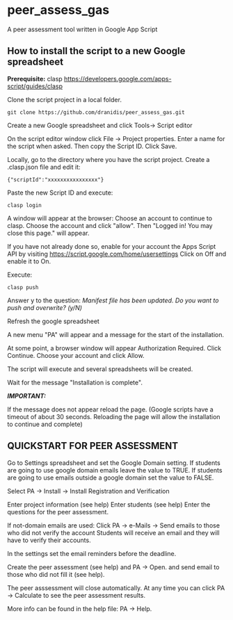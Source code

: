 # peer_assess_gas
A peer assessment tool written in Google App Script

## How to install the script to a new Google spreadsheet

**Prerequisite:** clasp https://developers.google.com/apps-script/guides/clasp

Clone the script project in a local folder.
```
git clone https://github.com/dranidis/peer_assess_gas.git
```

Create a new Google spreadsheet and click Tools-> Script editor

On the script editor window click File -> Project properties. 
Enter a name for the script when asked. 
Then copy the Script ID. Click Save.

Locally, go to the directory where you have the script project. Create a .clasp.json file and edit it:

```
{"scriptId":"xxxxxxxxxxxxxxxx"}
```

Paste the new Script ID and execute:


```
clasp login
```


A window will appear at the browser: Choose an account to continue to clasp.
Choose the account and click "allow". Then "Logged in! You may close this page." will appear.

If you have not already done so, enable for your account
the Apps Script API by visiting 
https://script.google.com/home/usersettings 
Click on Off and enable it to On.

Execute:
```
clasp push
```

Answer y to the question: *Manifest file has been updated. Do you want to push and overwrite? (y/N)* 

Refresh the google spreadsheet

A new menu "PA" will appear and a message for the start of the installation.

At some point, a browser window will appear Authorization Required. Click Continue.
Choose your account and click Allow.

The script will execute and several spreadsheets will be created.

Wait for the message "Installation is complete". 

***IMPORTANT:***

If the message does not appear reload the page. (Google scripts have a timeout of about 30 seconds. 
Reloading the page will allow the installation to continue and complete)


## QUICKSTART FOR PEER ASSESSMENT

Go to Settings spreadsheet and set the Google Domain setting.
If students are going to use google domain emails leave the value to TRUE.
If students are going to use emails outside a google domain set the value to FALSE.

Select PA -> Install -> Install Registration and Verification 

Enter project information (see help)
Enter students (see help)
Enter the questions for the peer assessment.

If not-domain emails are used:
    Click PA -> e-Mails -> Send emails to those who did not verify the account
    Students will receive an email and they will have to verify their accounts.

In the settings set the email reminders before the deadline.

Create the peer assessment (see help) and PA -> Open.
and send email to those who did not fill it (see help).

The peer asssessment will close automatically. At any time you can click PA -> Calculate to see the peer assessment results.

More info can be found in the help file: PA -> Help.
